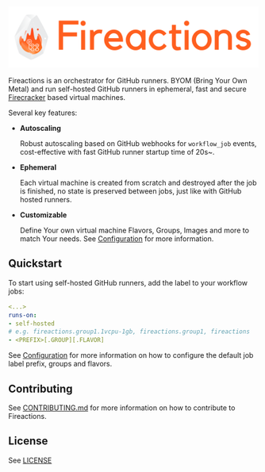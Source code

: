 ![Banner](banner.png)

Fireactions is an orchestrator for GitHub runners. BYOM (Bring Your Own Metal) and run self-hosted GitHub runners in ephemeral, fast and secure [Firecracker](https://firecracker-microvm.github.io/) based virtual machines.

Several key features:

- **Autoscaling**

  Robust autoscaling based on GitHub webhooks for `workflow_job` events, cost-effective with fast GitHub runner startup time of 20s~.

- **Ephemeral**

  Each virtual machine is created from scratch and destroyed after the job is finished, no state is preserved between jobs, just like with GitHub hosted runners.

- **Customizable**

  Define Your own virtual machine Flavors, Groups, Images and more to match Your needs. See [Configuration](./configuration.md) for more information.

## Quickstart

To start using self-hosted GitHub runners, add the label to your workflow jobs:

```yaml
<...>
runs-on:
- self-hosted
# e.g. fireactions.group1.1vcpu-1gb, fireactions.group1, fireactions
- <PREFIX>[.GROUP][.FLAVOR]
```

See [Configuration](./configuration.md) for more information on how to configure the default job label prefix, groups and flavors.

## Contributing

See [CONTRIBUTING.md](CONTRIBUTING.md) for more information on how to contribute to Fireactions.

## License

See [LICENSE](LICENSE)
